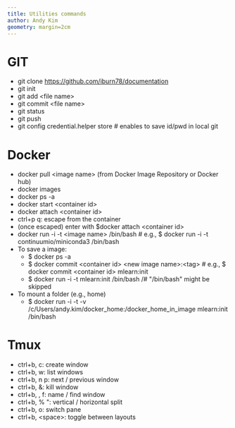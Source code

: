 ```yaml
---
title: Utilities commands
author: Andy Kim
geometry: margin=2cm
---
```


# GIT

* git clone https://github.com/iburn78/documentation
* git init
* git add \<file name\>
* git commit \<file name\>
* git status
* git push
* git config credential.helper store \# enables to save id/pwd in local git

# Docker

* docker pull \<image name\> (from Docker Image Repository or Docker hub)
* docker images
* docker ps -a
* docker start \<container id\>
* docker attach \<container id\>
* ctrl+p q: escape from the container
* (once escaped) enter with $docker attach \<container id\> 
* docker run -i -t \<image name\> /bin/bash \# e.g., $ docker run -i -t continuumio/miniconda3 /bin/bash
* To save a image:
    * $ docker ps -a
    * $ docker commit \<container id\> \<new image name\>:\<tag\> \# e.g., $ docker commit \<container id\> mlearn:init
    * $ docker run -i -t mlearn:init /bin/bash /# "/bin/bash" might be skipped
* To mount a folder (e.g., home)
    * $ docker run -i -t -v /c/Users/andy.kim/docker_home:/docker_home_in_image mlearn:init /bin/bash

# Tmux 

* ctrl+b, c: create window
* ctrl+b, w: list windows
* ctrl+b, n p: next / previous window
* ctrl+b, &: kill window
* ctrl+b, , f: name / find window
* ctrl+b, % ": vertical / horizontal split
* ctrl+b, o: switch pane
* ctrl+b, \<space\>: toggle between layouts
